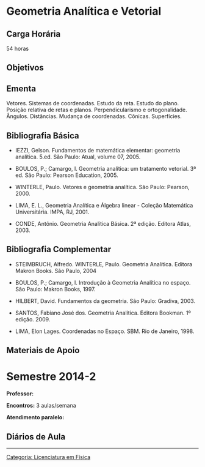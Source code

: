 # Geometria Analítica e Vetorial

## Carga Horária

54 horas

## Objetivos

## Ementa

Vetores. Sistemas de coordenadas. Estudo da reta. Estudo do plano. Posição relativa de retas e planos. Perpendicularismo e ortogonalidade. Ângulos. Distâncias. Mudança de coordenadas. Cônicas. Superfícies.

## Bibliografia Básica

- IEZZI, Gelson. Fundamentos de matemática elementar: geometria analítica. 5.ed. São Paulo: Atual, volume 07, 2005.
- BOULOS, P.; Camargo, I. Geometria analítica: um tratamento vetorial. 3ª ed. São Paulo: Pearson Education, 2005.
- WINTERLE, Paulo. Vetores e geometria analítica. São Paulo: Pearson, 2000.
- LIMA, E. L., Geometria Analítica e Álgebra linear - Coleção Matemática Universitária. IMPA, RJ, 2001.
- CONDE, Antônio. Geometria Analítica Básica. 2ª edição. Editora Atlas, 2003.

## Bibliografia Complementar

- STEIMBRUCH, Alfredo. WINTERLE, Paulo. Geometria Analítica. Editora Makron Books. São Paulo, 2004
- BOULOS, P.; Camargo, I. Introdução à Geometria Analítica no espaço. São Paulo: Makron Books, 1997.
- HILBERT, David. Fundamentos da geometria. São Paulo: Gradiva, 2003.
- SANTOS, Fabiano José dos. Geometria Analítica. Editora Bookman. 1º edição. 2009.
- LIMA, Elon Lages. Coordenadas no Espaço. SBM. Rio de Janeiro, 1998.

## Materiais de Apoio

# Semestre 2014-2

  
**Professor:**  
**Encontros:** 3 aulas/semana  
**Atendimento paralelo:**

## Diários de Aula

------------------------------------------------------------------------

<a href="Categoria:_Licenciatura_em_Física" class="wikilink" title="Categoria: Licenciatura em Física">Categoria: Licenciatura em Física</a>

